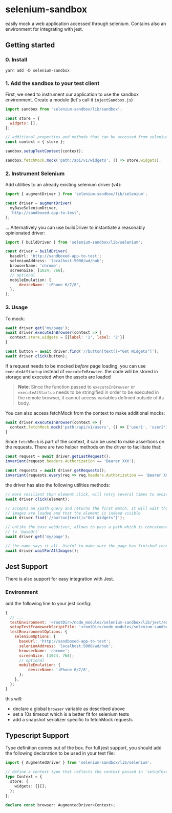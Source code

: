 # selenium-sandbox

easily mock a web application accessed through selenium. Contains also an environment for integrating with jest.

## Getting started

### 0. Install

    yarn add -D selenium-sandbox

### 1. Add the sandbox to your test client

First, we need to instrument our application to use the sandbox environment. Create a module (let's call it `injectSandbox.js`)

```js
import sandbox from 'selenium-sandbox/lib/sandbox';

const store = {
  widgets: [],
};

// additional properties and methods that can be accessed from selenium. for example here we are passing a store object
const context = { store };

sandbox.setupTextContext(context);

sandbox.fetchMock.mock('path:/api/v1/widgets', () => store.widgets);
```

### 2. Instrument Selenium

Add utilities to an already existing selenium driver (v4):

```js
import { augmentDriver } from 'selenium-sandbox/lib/selenium';

const driver = augmentDriver(
  myBaseSeleniumDriver,
  'http://sandboxed-app-to-test',
);
```

... Alternatively you can use buildDriver to instantiate a reasonably opinionated driver:

```js
import { buildDriver } from 'selenium-sandbox/lib/selenium';

const driver = buildDriver(
  baseUrl: 'http://sandboxed-app-to-test';
  seleniumAddress: 'localhost:5000/wd/hub';
  browserName: 'chrome';
  screenSize: [1024, 768];
  // optional
  mobileEmulation: {
      deviceName: 'iPhone 6/7/8',
  };
);
```

### 3. Usage

To mock:

```js
await driver.get('my/page');
await driver.executeInBrowser(context => {
  context.store.widgets = [{label: '1', label: '2'}]
}

const button = await driver.find('//button[text()="Get Widgets"]');
await driver.click(button);
```

If a request needs to be mocked _before_ page loading, you can use `executeAtStartup` instead of `executeInBrowser`. the code will be stored in storage and executed when the assets are loaded

> **Note**: Since the function passed to `executeInBrowser` or `executeAtStartup` needs to be stringified in order to be executed in the remote browser, it cannot access variables definied outside of its body.

You can also access fetchMock from the context to make additional mocks:

```js
await driver.executeInBrowser(context => {
  context.fetchMock.mock('path:/api/v1/users', () => ['user1', 'user2'])
}
```

Since `fetchMock` is part of the context, it can be used to make assertions on the requests. There are two helper methods on the driver to facilitate that:

```js
const request = await driver.getLastRequest();
invariant(request.headers.Authorization == 'Bearer XXX');

const requests = await driver.getRequests();
invariant(requests.every(req => req.headers.Authorization == 'Bearer XXX'));
```

the driver has also the following utilities methods:

```js
// more resilient than element.click, will retry several times to avoid flakiness
await driver.click(element);

// accepts an xpath query and returns the first match. It will wait that all
// images are loaded and that the element is indeed visible
await driver.find('//button[text()="Get Widgets"]');

// unlike the base webdriver, allows to pass a path which is concatenated
// to `baseUrl`
await driver.get('my/page');

// the name says it all. Useful to make sure the page has finished rendering
await driver.waitForAllImages();
```

## Jest Support

There is also support for easy integration with Jest.

### Environment

add the following line to your jest config:

```js
{
  // ...
  testEnvironment: '<rootDir>/node_modules/selenium-sandbox/lib/jest/environment.js',
  setupTestFrameworkScriptFile: '<rootDir>/node_modules/selenium-sandbox/lib/jest/setup.js',
  testEnvironmentOptions: {
    seleniumOptions: {
      baseUrl: 'http://sandboxed-app-to-test';
      seleniumAddress: 'localhost:5000/wd/hub';
      browserName: 'chrome';
      screenSize: [1024, 768];
      // optional
      mobileEmulation: {
          deviceName: 'iPhone 6/7/8',
      };
    },
  };
}
```

this will:

- declare a global `browser` variable as described above
- set a 10s timeout which is a better fit for selenium tests
- add a snapshot serializer specific to fetchMock requests

## Typescript Support

Type definition comes out of the box. For full jest support, you should add the following declaration to be used in your test file:

```ts
import { AugmentedDriver } from 'selenium-sandbox/lib/selenium';

// define a context type that reflects the context passed in `setupTextContext`
type Context = {
  store: {
    widgets: {}[];
  };
};

declare const browser: AugmentedDriver<Context>;
```
